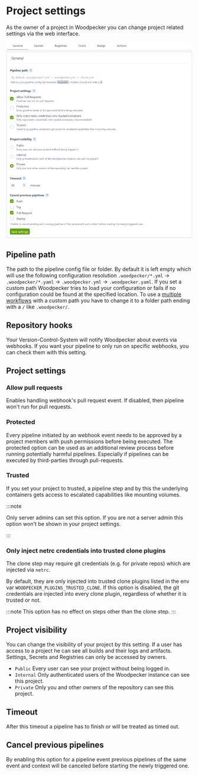 # Project settings

As the owner of a project in Woodpecker you can change project related settings via the web interface.

![project settings](./project-settings.png)

## Pipeline path

The path to the pipeline config file or folder. By default it is left empty which will use the following configuration resolution `.woodpecker/*.yml` -> `.woodpecker/*.yaml` -> `.woodpecker.yml` -> `.woodpecker.yaml`. If you set a custom path Woodpecker tries to load your configuration or fails if no configuration could be found at the specified location. To use a [multiple workflows](./25-workflows.md) with a custom path you have to change it to a folder path ending with a `/` like `.woodpecker/`.

## Repository hooks

Your Version-Control-System will notify Woodpecker about events via webhooks. If you want your pipeline to only run on specific webhooks, you can check them with this setting.

## Project settings

### Allow pull requests

Enables handling webhook's pull request event. If disabled, then pipeline won't run for pull requests.

### Protected

Every pipeline initiated by an webhook event needs to be approved by a project members with push permissions before being executed.
The protected option can be used as an additional review process before running potentially harmful pipelines. Especially if pipelines can be executed by third-parties through pull-requests.

### Trusted

If you set your project to trusted, a pipeline step and by this the underlying containers gets access to escalated capabilities like mounting volumes.

:::note

Only server admins can set this option. If you are not a server admin this option won't be shown in your project settings.

:::

### Only inject netrc credentials into trusted clone plugins

The clone step may require git credentials (e.g. for private repos) which are injected via `netrc`.

By default, they are only injected into trusted clone plugins listed in the env var `WOODPECKER_PLUGINS_TRUSTED_CLONE`.
If this option is disabled, the git credentials are injected into every clone plugin, regardless of whether it is trusted or not.

:::note
This option has no effect on steps other than the clone step.
:::

## Project visibility

You can change the visibility of your project by this setting. If a user has access to a project he can see all builds and their logs and artifacts. Settings, Secrets and Registries can only be accessed by owners.

- `Public` Every user can see your project without being logged in.
- `Internal` Only authenticated users of the Woodpecker instance can see this project.
- `Private` Only you and other owners of the repository can see this project.

## Timeout

After this timeout a pipeline has to finish or will be treated as timed out.

## Cancel previous pipelines

By enabling this option for a pipeline event previous pipelines of the same event and context will be canceled before starting the newly triggered one.
